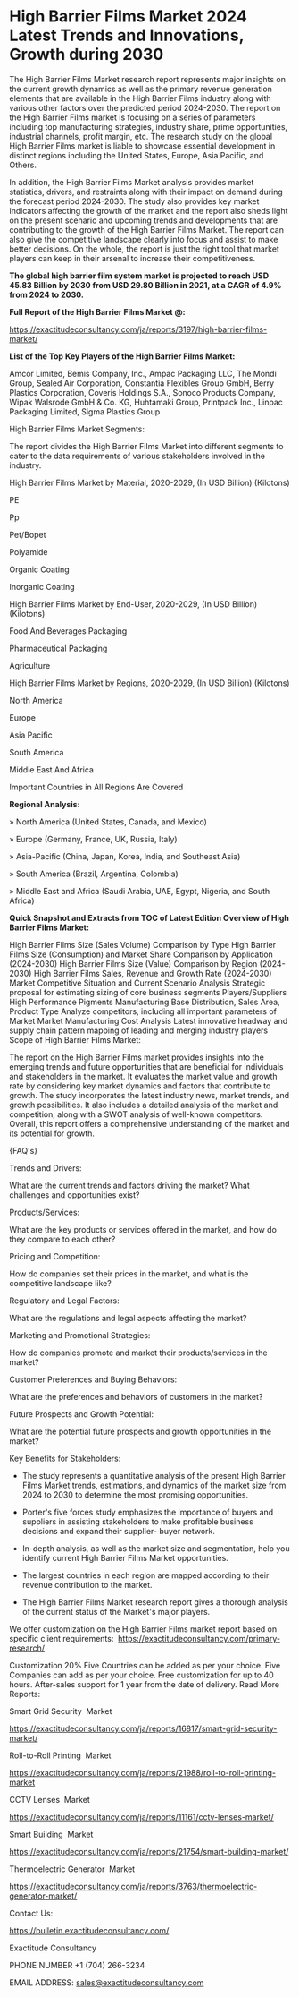 # High Barrier Films Market 2024 Latest Trends and Innovations, Growth during 2030

The High Barrier Films Market research report represents major insights on the current growth dynamics as well as the primary revenue generation elements that are available in the High Barrier Films industry along with various other factors over the predicted period 2024-2030. The report on the High Barrier Films market is focusing on a series of parameters including top manufacturing strategies, industry share, prime opportunities, industrial channels, profit margin, etc. The research study on the global High Barrier Films market is liable to showcase essential development in distinct regions including the United States, Europe, Asia Pacific, and Others.

In addition, the High Barrier Films Market analysis provides market statistics, drivers, and restraints along with their impact on demand during the forecast period 2024-2030. The study also provides key market indicators affecting the growth of the market and the report also sheds light on the present scenario and upcoming trends and developments that are contributing to the growth of the High Barrier Films Market. The report can also give the competitive landscape clearly into focus and assist to make better decisions. On the whole, the report is just the right tool that market players can keep in their arsenal to increase their competitiveness.

**The global high barrier film system market is projected to reach USD 45.83 Billion by 2030 from USD 29.80 Billion in 2021, at a CAGR of 4.9% from 2024 to 2030.**

**Full Report of the High Barrier Films Market @:**

https://exactitudeconsultancy.com/ja/reports/3197/high-barrier-films-market/

**List of the Top Key Players of the High Barrier Films Market:**

Amcor Limited, Bemis Company, Inc., Ampac Packaging LLC, The Mondi Group, Sealed Air Corporation, Constantia Flexibles Group GmbH, Berry Plastics Corporation, Coveris Holdings S.A., Sonoco Products Company, Wipak Walsrode GmbH & Co. KG, Huhtamaki Group, Printpack Inc., Linpac Packaging Limited, Sigma Plastics Group

High Barrier Films Market Segments:

The report divides the High Barrier Films Market into different segments to cater to the data requirements of various stakeholders involved in the industry.

High Barrier Films Market by Material, 2020-2029, (In USD Billion) (Kilotons)

PE

Pp

Pet/Bopet

Polyamide

Organic Coating

Inorganic Coating

High Barrier Films Market by End-User, 2020-2029, (In USD Billion) (Kilotons)

Food And Beverages Packaging

Pharmaceutical Packaging

Agriculture

High Barrier Films Market by Regions, 2020-2029, (In USD Billion) (Kilotons)

North America

Europe

Asia Pacific

South America

Middle East And Africa

Important Countries in All Regions Are Covered

**Regional Analysis:**

» North America (United States, Canada, and Mexico)

» Europe (Germany, France, UK, Russia, Italy)

» Asia-Pacific (China, Japan, Korea, India, and Southeast Asia)

» South America (Brazil, Argentina, Colombia)

» Middle East and Africa (Saudi Arabia, UAE, Egypt, Nigeria, and South Africa)

**Quick Snapshot and Extracts from TOC of Latest Edition Overview of High Barrier Films Market:**

High Barrier Films Size (Sales Volume) Comparison by Type
High Barrier Films Size (Consumption) and Market Share Comparison by Application (2024-2030)
High Barrier Films Size (Value) Comparison by Region (2024-2030)
High Barrier Films Sales, Revenue and Growth Rate (2024-2030)
Market Competitive Situation and Current Scenario Analysis
Strategic proposal for estimating sizing of core business segments
Players/Suppliers High Performance Pigments Manufacturing Base Distribution, Sales Area, Product Type
Analyze competitors, including all important parameters of Market
Market Manufacturing Cost Analysis
Latest innovative headway and supply chain pattern mapping of leading and merging industry players
Scope of High Barrier Films Market:

The report on the High Barrier Films market provides insights into the emerging trends and future opportunities that are beneficial for individuals and stakeholders in the market.
It evaluates the market value and growth rate by considering key market dynamics and factors that contribute to growth.
The study incorporates the latest industry news, market trends, and growth possibilities.
It also includes a detailed analysis of the market and competition, along with a SWOT analysis of well-known competitors.
Overall, this report offers a comprehensive understanding of the market and its potential for growth.

{FAQ's}

Trends and Drivers:

What are the current trends and factors driving the market? What challenges and opportunities exist?

Products/Services:

What are the key products or services offered in the market, and how do they compare to each other?

Pricing and Competition:

How do companies set their prices in the market, and what is the competitive landscape like?

Regulatory and Legal Factors:

What are the regulations and legal aspects affecting the market?

Marketing and Promotional Strategies:

How do companies promote and market their products/services in the market?

Customer Preferences and Buying Behaviors:

What are the preferences and behaviors of customers in the market?

Future Prospects and Growth Potential:

What are the potential future prospects and growth opportunities in the market?

Key Benefits for Stakeholders:

- The study represents a quantitative analysis of the present High Barrier Films Market trends, estimations, and dynamics of the market size from 2024 to 2030 to determine the most promising opportunities.

- Porter's five forces study emphasizes the importance of buyers and suppliers in assisting stakeholders to make profitable business decisions and expand their supplier- buyer network.

- In-depth analysis, as well as the market size and segmentation, help you identify current High Barrier Films Market opportunities.

- The largest countries in each region are mapped according to their revenue contribution to the market.

- The High Barrier Films Market research report gives a thorough analysis of the current status of the Market's major players.

We offer customization on the High Barrier Films market report based on specific client requirements:  https://exactitudeconsultancy.com/primary-research/

Customization 20%
Five Countries can be added as per your choice.
Five Companies can add as per your choice.
Free customization for up to 40 hours.
After-sales support for 1 year from the date of delivery.
Read More Reports:

Smart Grid Security  Market

https://exactitudeconsultancy.com/ja/reports/16817/smart-grid-security-market/

Roll-to-Roll Printing  Market

https://exactitudeconsultancy.com/ja/reports/21988/roll-to-roll-printing-market

CCTV Lenses  Market

https://exactitudeconsultancy.com/ja/reports/11161/cctv-lenses-market/

Smart Building  Market

https://exactitudeconsultancy.com/ja/reports/21754/smart-building-market/

Thermoelectric Generator  Market

https://exactitudeconsultancy.com/ja/reports/3763/thermoelectric-generator-market/

Contact Us:

https://bulletin.exactitudeconsultancy.com/

Exactitude Consultancy

PHONE NUMBER +1 (704) 266-3234

EMAIL ADDRESS: sales@exactitudeconsultancy.com
